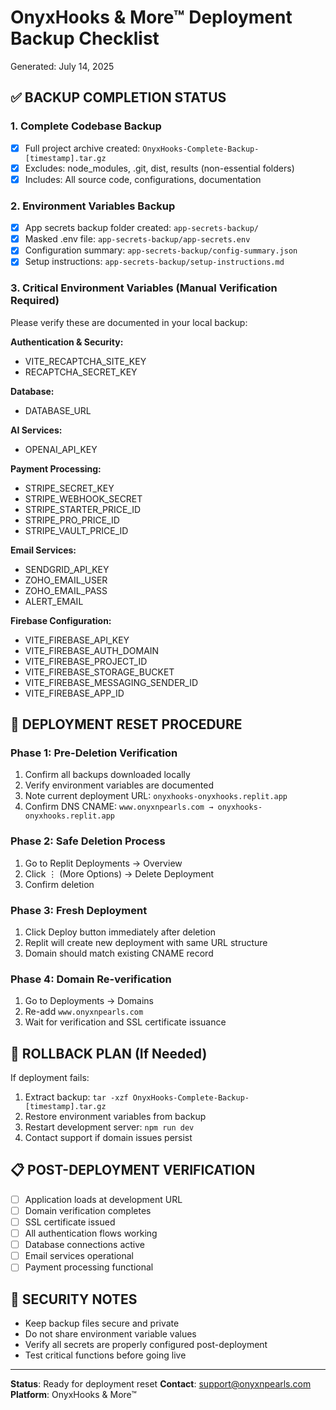 # OnyxHooks & More™ Deployment Backup Checklist
Generated: July 14, 2025

## ✅ BACKUP COMPLETION STATUS

### 1. Complete Codebase Backup
- [x] Full project archive created: `OnyxHooks-Complete-Backup-[timestamp].tar.gz`
- [x] Excludes: node_modules, .git, dist, results (non-essential folders)
- [x] Includes: All source code, configurations, documentation

### 2. Environment Variables Backup
- [x] App secrets backup folder created: `app-secrets-backup/`
- [x] Masked .env file: `app-secrets-backup/app-secrets.env`
- [x] Configuration summary: `app-secrets-backup/config-summary.json`
- [x] Setup instructions: `app-secrets-backup/setup-instructions.md`

### 3. Critical Environment Variables (Manual Verification Required)
Please verify these are documented in your local backup:

**Authentication & Security:**
- VITE_RECAPTCHA_SITE_KEY
- RECAPTCHA_SECRET_KEY

**Database:**
- DATABASE_URL

**AI Services:**
- OPENAI_API_KEY

**Payment Processing:**
- STRIPE_SECRET_KEY
- STRIPE_WEBHOOK_SECRET
- STRIPE_STARTER_PRICE_ID
- STRIPE_PRO_PRICE_ID
- STRIPE_VAULT_PRICE_ID

**Email Services:**
- SENDGRID_API_KEY
- ZOHO_EMAIL_USER
- ZOHO_EMAIL_PASS
- ALERT_EMAIL

**Firebase Configuration:**
- VITE_FIREBASE_API_KEY
- VITE_FIREBASE_AUTH_DOMAIN
- VITE_FIREBASE_PROJECT_ID
- VITE_FIREBASE_STORAGE_BUCKET
- VITE_FIREBASE_MESSAGING_SENDER_ID
- VITE_FIREBASE_APP_ID

## 🔄 DEPLOYMENT RESET PROCEDURE

### Phase 1: Pre-Deletion Verification
1. Confirm all backups downloaded locally
2. Verify environment variables are documented
3. Note current deployment URL: `onyxhooks-onyxhooks.replit.app`
4. Confirm DNS CNAME: `www.onyxnpearls.com → onyxhooks-onyxhooks.replit.app`

### Phase 2: Safe Deletion Process
1. Go to Replit Deployments → Overview
2. Click ⋮ (More Options) → Delete Deployment
3. Confirm deletion

### Phase 3: Fresh Deployment
1. Click Deploy button immediately after deletion
2. Replit will create new deployment with same URL structure
3. Domain should match existing CNAME record

### Phase 4: Domain Re-verification
1. Go to Deployments → Domains
2. Re-add `www.onyxnpearls.com`
3. Wait for verification and SSL certificate issuance

## 🚨 ROLLBACK PLAN (If Needed)
If deployment fails:
1. Extract backup: `tar -xzf OnyxHooks-Complete-Backup-[timestamp].tar.gz`
2. Restore environment variables from backup
3. Restart development server: `npm run dev`
4. Contact support if domain issues persist

## 📋 POST-DEPLOYMENT VERIFICATION
- [ ] Application loads at development URL
- [ ] Domain verification completes
- [ ] SSL certificate issued
- [ ] All authentication flows working
- [ ] Database connections active
- [ ] Email services operational
- [ ] Payment processing functional

## 🔐 SECURITY NOTES
- Keep backup files secure and private
- Do not share environment variable values
- Verify all secrets are properly configured post-deployment
- Test critical functions before going live

---
**Status**: Ready for deployment reset
**Contact**: support@onyxnpearls.com
**Platform**: OnyxHooks & More™